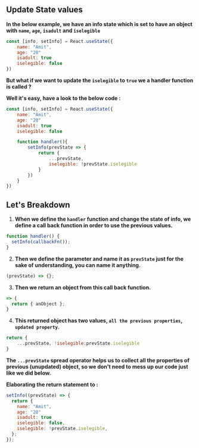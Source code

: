 ## Update State values

**In the below example, we have an info state which is set to have an object with `name`, `age`, `isadult` and `iselegible`**

```js
const [info, setInfo] = React.useState({
    name: "Amit",
    age: "20"
    isadult: true
    iselegible: false
})
```

**But what if we want to update the `iselegible` to `true` we a handler function is called ?**

**Well it's easy, have a look to the below code :**

```js
const [info, setInfo] = React.useState({
    name: "Amit",
    age: "20"
    isadult: true
    iselegible: false

    function handler(){
        setInfo(prevState => {
            return {
                ...prevState,
                iselegible: !prevState.iselegible
            }
        })
    }
})
```

## Let's Breakdown

1. **When we define the `handler` function and change the state of info, we define a call back function in order to use the previous values.**

```js
function handler() {
  setInfo(callbackFn());
}
```

2. **Then we define the parameter and name it as `prevState` just for the sake of understanding, you can name it anything.**

```js
(prevState) => {};
```

3. **Then we return an object from this call back function.**

```js
=> {
  return { anObject };
}
```

4. **This returned object has two values, `all the previous properties`, `updated property`.**

```js
return {
    ...prevState, !iselegible:prevState.iselegible
}
```

**The `...prevState` spread operator helps us to collect all the properties of previous (unupdated) object, so we don't need to mess up our code just like we did below.**

**Elaborating the return statement to :**

```js
setInfo((prevState) => {
  return {
    name: "Amit",
    age: "20"
    isadult: true
    iselegible: false,
    iselegible: !prevState.iselegible,
  };
});
```
